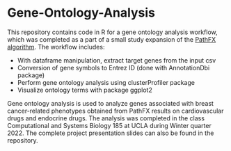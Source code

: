 # Gene-Ontology-Analysis

This repository contains code in R for a gene ontology analysis workflow, which was completed as a part of a small study expansion of the [PathFX algorithm](https://github.com/jenwilson521/PathFX). The workflow includes:

- With dataframe manipulation, extract target genes from the input csv
- Conversion of gene symbols to Entrez ID (done with AnnotationDbi package)
- Perform gene ontology analysis using clusterProfiler package
- Visualize ontology terms with package ggplot2

Gene ontology analysis is used to analyze genes associated with breast cancer-related phenotypes obtained from PathFX results on cardiovascular drugs and endocrine drugs. The analysis was completed in the class Computational and Systems Biology 185 at UCLA during Winter quarter 2022. The complete project presentation slides can also be found in the repository.
